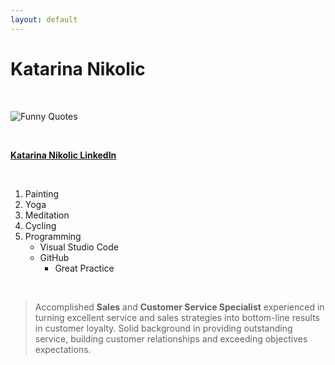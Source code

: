 ```yaml
---
layout: default
---
```


# Katarina Nikolic

<br>

![Funny Quotes](https://scontent-frt3-1.xx.fbcdn.net/v/t1.0-1/32887352_197343187570783_7798841202790367232_n.jpg?_nc_cat=107&_nc_sid=dbb9e7&_nc_ohc=ZVQN1DwJcNwAX-pfUUU&_nc_ht=scontent-frt3-1.xx&oh=af27bdff4b7558f45232b106b667af59&oe=5F49EED8)

<br>

**[Katarina Nikolic LinkedIn](https://www.linkedin.com/in/katarina-nikolic-14951089)**

<br>

1. Painting
2. Yoga
3. Meditation
4. Cycling
5. Programming
     - Visual Studio Code
     - GitHub
       - Great Practice

<br>

>Accomplished **Sales** and **Customer Service Specialist** experienced in turning excellent service and sales strategies into bottom-line results in customer loyalty. Solid background in providing outstanding service, building customer relationships and exceeding objectives expectations.
